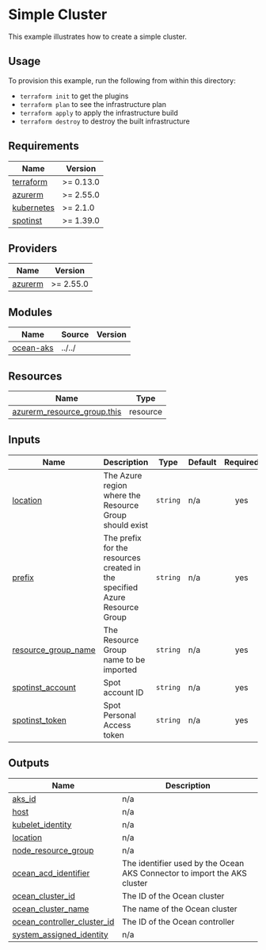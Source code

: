 # Simple Cluster

This example illustrates how to create a simple cluster.

## Usage

To provision this example, run the following from within this directory:
- `terraform init` to get the plugins
- `terraform plan` to see the infrastructure plan
- `terraform apply` to apply the infrastructure build
- `terraform destroy` to destroy the built infrastructure

<!-- BEGINNING OF PRE-COMMIT-TERRAFORM DOCS HOOK -->
## Requirements

| Name | Version |
|------|---------|
| <a name="requirement_terraform"></a> [terraform](#requirement\_terraform) | >= 0.13.0 |
| <a name="requirement_azurerm"></a> [azurerm](#requirement\_azurerm) | >= 2.55.0 |
| <a name="requirement_kubernetes"></a> [kubernetes](#requirement\_kubernetes) | >= 2.1.0 |
| <a name="requirement_spotinst"></a> [spotinst](#requirement\_spotinst) | >= 1.39.0 |

## Providers

| Name | Version |
|------|---------|
| <a name="provider_azurerm"></a> [azurerm](#provider\_azurerm) | >= 2.55.0 |

## Modules

| Name | Source | Version |
|------|--------|---------|
| <a name="module_ocean-aks"></a> [ocean-aks](#module\_ocean-aks) | ../../ |  |

## Resources

| Name | Type |
|------|------|
| [azurerm_resource_group.this](https://registry.terraform.io/providers/hashicorp/azurerm/latest/docs/resources/resource_group) | resource |

## Inputs

| Name | Description | Type | Default | Required |
|------|-------------|------|---------|:--------:|
| <a name="input_location"></a> [location](#input\_location) | The Azure region where the Resource Group should exist | `string` | n/a | yes |
| <a name="input_prefix"></a> [prefix](#input\_prefix) | The prefix for the resources created in the specified Azure Resource Group | `string` | n/a | yes |
| <a name="input_resource_group_name"></a> [resource\_group\_name](#input\_resource\_group\_name) | The Resource Group name to be imported | `string` | n/a | yes |
| <a name="input_spotinst_account"></a> [spotinst\_account](#input\_spotinst\_account) | Spot account ID | `string` | n/a | yes |
| <a name="input_spotinst_token"></a> [spotinst\_token](#input\_spotinst\_token) | Spot Personal Access token | `string` | n/a | yes |

## Outputs

| Name | Description |
|------|-------------|
| <a name="output_aks_id"></a> [aks\_id](#output\_aks\_id) | n/a |
| <a name="output_host"></a> [host](#output\_host) | n/a |
| <a name="output_kubelet_identity"></a> [kubelet\_identity](#output\_kubelet\_identity) | n/a |
| <a name="output_location"></a> [location](#output\_location) | n/a |
| <a name="output_node_resource_group"></a> [node\_resource\_group](#output\_node\_resource\_group) | n/a |
| <a name="output_ocean_acd_identifier"></a> [ocean\_acd\_identifier](#output\_ocean\_acd\_identifier) | The identifier used by the Ocean AKS Connector to import the AKS cluster |
| <a name="output_ocean_cluster_id"></a> [ocean\_cluster\_id](#output\_ocean\_cluster\_id) | The ID of the Ocean cluster |
| <a name="output_ocean_cluster_name"></a> [ocean\_cluster\_name](#output\_ocean\_cluster\_name) | The name of the Ocean cluster |
| <a name="output_ocean_controller_cluster_id"></a> [ocean\_controller\_cluster\_id](#output\_ocean\_controller\_cluster\_id) | The ID of the Ocean controller |
| <a name="output_system_assigned_identity"></a> [system\_assigned\_identity](#output\_system\_assigned\_identity) | n/a |
<!-- END OF PRE-COMMIT-TERRAFORM DOCS HOOK -->
